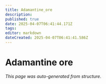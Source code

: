 ```yaml
---
title: Adamantine_ore
description: 
published: true
date: 2025-04-07T06:41:44.171Z
tags: 
editor: markdown
dateCreated: 2025-04-07T06:41:41.586Z
---
```


# Adamantine ore

*This page was auto-generated from structure.*